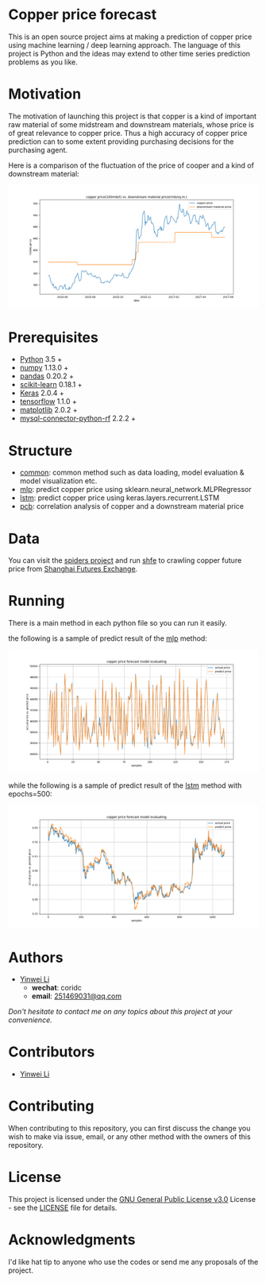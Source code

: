 # Copper price forecast

This is an open source project aims at making a prediction of copper price using machine learning / deep learning approach. The language of this project is Python and the ideas may extend to other time series prediction problems as you like.

# Motivation

The motivation of launching this project is that copper is a kind of important raw material of some midstream and downstream materials, whose price is of great relevance to copper price. Thus a high accuracy of copper price prediction can to some extent providing purchasing decisions for the purchasing agent.

Here is a comparison of the fluctuation of the price of cooper and a kind of downstream material:

![image](https://github.com/liyinwei/res/raw/master/2017/copper_price_readme_1.png)

# Prerequisites

- [Python](https://www.python.org/) 3.5 + 
- [numpy](http://www.numpy.org/) 1.13.0 + 
- [pandas](http://pandas.pydata.org/) 0.20.2 + 
- [scikit-learn](http://scikit-learn.org/stable/) 0.18.1 + 
- [Keras](https://keras.io/) 2.0.4 + 
- [tensorflow](https://www.tensorflow.org/) 1.1.0 + 
- [matplotlib](http://matplotlib.org/) 2.0.2 +
- [mysql-connector-python-rf](https://pypi.python.org/pypi/mysql-connector-python-rf) 2.2.2 + 

# Structure
- [common](https://github.com/liyinwei/copper_price_forecast/tree/master/common): common method such as data loading, model evaluation & model visualization etc.
- [mlp](https://github.com/liyinwei/copper_price_forecast/tree/master/mlp): predict copper price using sklearn.neural_network.MLPRegressor
- [lstm](https://github.com/liyinwei/copper_price_forecast/tree/master/lstm): predict copper price using keras.layers.recurrent.LSTM
- [pcb](https://github.com/liyinwei/copper_price_forecast/tree/master/pcb): correlation analysis of copper and a downstream material price

# Data
You can visit the [spiders project](https://github.com/liyinwei/spiders) and run [shfe](https://github.com/liyinwei/spiders/tree/master/shfe) to crawling copper future price from [Shanghai Futures Exchange](http://www.shfe.com.cn/).

# Running
There is a main method in each python file so you can run it easily.

the following is a sample of predict result of the [mlp](https://github.com/liyinwei/copper_price_forecast/tree/master/mlp) method:

![image](https://github.com/liyinwei/res/raw/master/2017/copper_price_readme_2.png)

while the following is a sample of predict result of the [lstm](https://github.com/liyinwei/copper_price_forecast/tree/master/lstm) method with epochs=500:

![image](https://github.com/liyinwei/res/raw/master/2017/copper_price_readme_3.png)

# Authors
- [Yinwei Li](https://github.com/liyinwei)
  - **wechat**: coridc
  - **email**: 251469031@qq.com

*Don't hesitate to contact me on any topics about this project at your convenience.*


# Contributors
- [Yinwei Li](https://github.com/liyinwei)


# Contributing

When contributing to this repository, you can first discuss the change you wish to make via issue, email, or any other method with the owners of this repository.


# License

This project is licensed under the [GNU General Public License v3.0](http://www.gnu.org/licenses/gpl-3.0.html) License - see the [LICENSE](https://github.com/liyinwei/copper_price_forecast/blob/master/LICENSE) file for details.

# Acknowledgments

I'd like hat tip to anyone who use the codes or send me any proposals of the project.